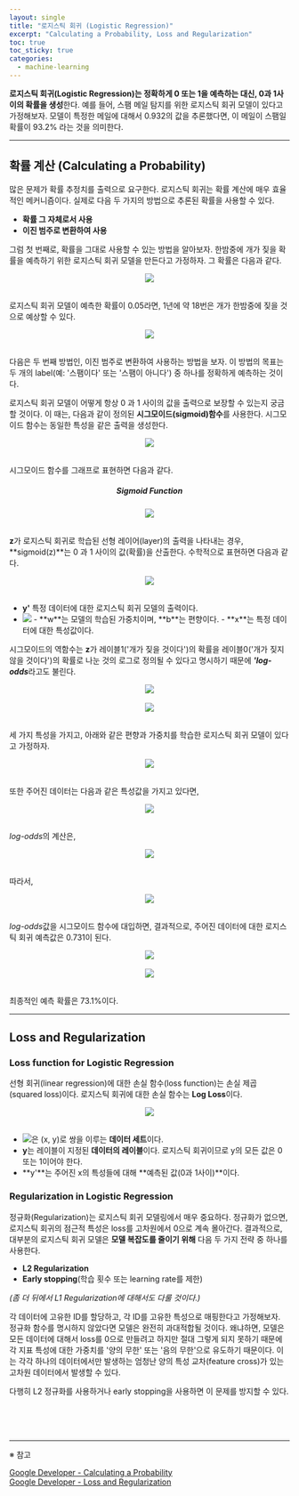 ```yaml
---
layout: single
title: "로지스틱 회귀 (Logistic Regression)"
excerpt: "Calculating a Probability, Loss and Regularization"
toc: true
toc_sticky: true
categories:
  - machine-learning
---
```


**로지스틱 회귀(Logistic Regression)는 정확하게 0 또는 1을 예측하는 대신, 0과 1사이의 확률을 생성**한다. 예를 들어, 스팸 메일 탐지를 위한 로지스틱 회귀 모델이 있다고 가정해보자. 모델이 특정한 메일에 대해서 0.932의 값을 추론했다면, 이 메일이 스팸일 확률이 93.2% 라는 것을 의미한다.


---
## 확률 계산 (Calculating a Probability)

많은 문제가 확률 추정치를 출력으로 요구한다. 로지스틱 회귀는 확률 계산에 매우 효율적인 메커니즘이다. 실제로 다음 두 가지의 방법으로 추론된 확률을 사용할 수 있다.
- **확률 그 자체로서 사용**
- **이진 범주로 변환하여 사용**

그럼 첫 번째로, 확률을 그대로 사용할 수 있는 방법을 알아보자. 한밤중에 개가 짖을 확률을 예측하기 위한 로지스틱 회귀 모델을 만든다고 가정하자. 그 확률은 다음과 같다.

<center><img src="{{site.baseurl}}/assets/images/logistic1.png" /></center><br>

로지스틱 회귀 모델이 예측한 확률이 0.05라면, 1년에 약 18번은 개가 한밤중에 짖을 것으로 예상할 수 있다.

<center><img src="{{site.baseurl}}/assets/images/logistic2.png" /></center><br>

다음은 두 번째 방법인, 이진 범주로 변환하여 사용하는 방법을 보자. 이 방법의 목표는 두 개의 label(예: '스팸이다' 또는 '스팸이 아니다') 중 하나를 정확하게 예측하는 것이다.

로지스틱 회귀 모델이 어떻게 항상 0 과 1 사이의 값을 출력으로 보장할 수 있는지 궁금할 것이다. 이 때는, 다음과 같이 정의된 **시그모이드(sigmoid)함수**를 사용한다. 시그모이드 함수는 동일한 특성을 같은 출력을 생성한다.

<center><img src="{{site.baseurl}}/assets/images/logistic3.png" /></center><br>

시그모이드 함수를 그래프로 표현하면 다음과 같다.

<center><h5>Sigmoid Function</h5></center>
<center><img src="{{site.baseurl}}/assets/images/logistic4.png" /></center><br>

**z**가 로지스틱 회귀로 학습된 선형 레이어(layer)의 출력을 나타내는 경우, **sigmoid(z)**는 0 과 1 사이의 값(확률)을 산출한다. 수학적으로 표현하면 다음과 같다.

<center><img src="{{site.baseurl}}/assets/images/logistic5.png" /></center><br>

- **y'** 특정 데이터에 대한 로지스틱 회귀 모델의 출력이다.
- <img src="{{site.baseurl}}/assets/images/logistic6.png" />
  - **w**는 모델의 학습된 가중치이며, **b**는 편향이다.
  - **x**는 특정 데이터에 대한 특성값이다.

시그모이드의 역함수는 **z**가 레이블1('개가 짖을 것이다')의 확률을 레이블0('개가 짖지 않을 것이다')의 확률로 나눈 것의 로그로 정의될 수 있다고 명시하기 때문에 ***'log-odds***라고도 불린다.

<center><img src="{{site.baseurl}}/assets/images/logistic7.png" /></center><br>
<center><img src="{{site.baseurl}}/assets/images/logistic8.png" /></center><br>

세 가지 특성을 가지고, 아래와 같은 편향과 가중치를 학습한 로지스틱 회귀 모델이 있다고 가정하자.

<center><img src="{{site.baseurl}}/assets/images/logistic9.png" /></center><br>

또한 주어진 데이터는 다음과 같은 특성값을 가지고 있다면,

<center><img src="{{site.baseurl}}/assets/images/logistic10.png" /></center><br>

*log-odds*의 계산은,

<center><img src="{{site.baseurl}}/assets/images/logistic11.png" /></center><br>

따라서,

<center><img src="{{site.baseurl}}/assets/images/logistic12.png" /></center><br>

*log-odds*값을 시그모이드 함수에 대입하면, 결과적으로, 주어진 데이터에 대한 로지스틱 회귀 예측값은 0.731이 된다.

<center><img src="{{site.baseurl}}/assets/images/logistic13.png" /></center><br>
<center><img src="{{site.baseurl}}/assets/images/logistic14.png" /></center><br>

최종적인 예측 확률은 73.1%이다.


---
## Loss and Regularization


### Loss function for Logistic Regression

선형 회귀(linear regression)에 대한 손실 함수(loss function)는 손실 제곱(squared loss)이다. 로지스틱 회귀에 대한 손실 함수는 **Log Loss**이다.

<center><img src="{{site.baseurl}}/assets/images/logistic15.png" /></center><br>

- <img src="{{site.baseurl}}/assets/images/logistic16.png" />은 (x, y)로 쌍을 이루는 **데이터 세트**이다.
- **y**는 레이블이 지정된 **데이터의 레이블**이다. 로지스틱 회귀이므로 y의 모든 값은 0 또는 1이어야 한다.
- **y'**는 주어진 x의 특성들에 대해 **예측된 값(0과 1사이)**이다.


### Regularization in Logistic Regression

정규화(Regularization)는 로지스틱 회귀 모델링에서 매우 중요하다. 정규화가 없으면, 로지스틱 회귀의 점근적 특성은 loss를 고차원에서 0으로 계속 몰아간다. 결과적으로, 대부분의 로지스틱 회귀 모델은 **모델 복잡도를 줄이기 위해** 다음 두 가지 전략 중 하나를 사용한다.
- **L2 Regularization**
- **Early stopping**(학습 횟수 또는 learning rate를 제한)

*(좀 더 뒤에서 L1 Regularization에 대해서도 다룰 것이다.)*

각 데이터에 고유한 ID를 할당하고, 각 ID를 고유한 특성으로 매핑한다고 가정해보자. 정규화 함수를 명시하지 않았다면 모델은 완전히 과대적합될 것이다. 왜냐하면, 모델은 모든 데이터에 대해서 loss를 0으로 만들려고 하지만 절대 그렇게 되지 못하기 때문에 각 지표 특성에 대한 가중치를 '양의 무한' 또는 '음의 무한'으로 유도하기 때문이다. 이는 각각 하나의 데이터에서만 발생하는 엄청난 양의 특성 교차(feature cross)가 있는 고차원 데이터에서 발생할 수 있다.

다행히 L2 정규화를 사용하거나 early stopping을 사용하면 이 문제를 방지할 수 있다.

<br>
<br>
<br>

---
※ 참고

[Google Developer - Calculating a Probability](https://developers.google.com/machine-learning/crash-course/logistic-regression/calculating-a-probability)<br>
[Google Developer - Loss and Regularization](https://developers.google.com/machine-learning/crash-course/logistic-regression/model-training)<br>